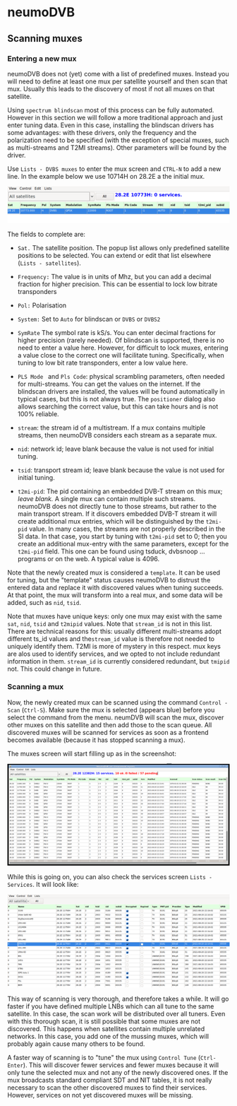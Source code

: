 # neumoDVB #

## Scanning muxes ##

### Entering a new mux ###

neumoDVB does not (yet) come with a list of predefined muxes. Instead you will need
to define at least one mux per satellite yourself and then scan that mux. Usually
this leads to the discovery of most if not all muxes on that satellite.

Using `spectrum blindscan` most of this process can be fully automated. However in this section
we will follow a more traditional approach and just enter tuning data. Even in this case, installing
the blindscan drivers has some advantages: with these drivers, only the frequency and the polarization
need to be specified (with the exception of special muxes, such as multi-streams and T2MI streams).
Other parameters will be found by the driver.

Use `Lists - DVBS muxes` to enter the mux screen and `CTRL-N` to add a new line.
In the example below we use 10714H on 28.2E a the initial mux.

![screenshot](images/initial_mux.png)

The fields to complete are:

* `Sat.` The satellite position. The popup list allows only predefined satellite positions to be selected.
You can extend or edit that list elsewhere (`Lists - satellites`).

* `Frequency:` The value is in units of Mhz, but you can add a decimal fraction for higher precision. This
can be essential to lock low bitrate transponders

* `Pol:` Polarisation

* `System:` Set to `Auto` for blindscan or `DVBS` or `DVBS2`

* `SymRate` The symbol rate is kS/s. You can enter decimal fractions for higher precision (rarely needed).
  Of blindscan is supported, there is no need to enter a value here. However, for difficult to lock muxes,
  entering a value close to the correct one will facilitate tuning. Specifically, when tuning to low bit
  rate transponders, enter a low value here.

* `PLS Mode ` and `Pls Code`: physical scrambling parameters, often needed for multi-streams. You can get
the values on the internet. If the blindscan drivers are installed, the values will be found automatically
in typical cases, but this is not always true.  The `positioner` dialog also allows searching the correct value,
but this can take hours and is not 100% reliable.

* `stream`: the stream id of a multistream. If a mux contains multiple streams, then neumoDVB considers each
  stream as a separate mux.

* `nid`: network id; leave blank because the value is not used for initial tuning.
* `tsid`: transport stream id; leave blank because the value is not used for initial tuning.
* `t2mi-pid`: The pid containing an embedded DVB-T stream on this mux; *leave blank.* A single mux can
  contain multiple such streams. neumoDVB does not directly tune to those streams, but rather to the main
  transport stream. If it discovers embedded DVB-T stream it will create additional mux entries, which will be
  distinguished by the `t2mi-pid` value. In many cases, the streams are not properly described in the SI data.
  In that case, you start by tuning with `t2mi-pid` set to 0; then you create an additional mux-entry with
  the same parameters, except for the `t2mi-pid` field. This one can be found using tsduck, dvbsnoop ... programs
  or on the web. A typical value is 4096.

Note that the newly created mux is considered a `template`. It can be used for tuning, but the "template"
status causes neumoDVB to distrust the entered data and replace it with discovered values
when tuning succeeds. At that point, the mux will transform into a real mux, and some data will be added,
such as `nid`, `tsid`.


Note that muxes have unique keys: only one mux may exist with the same `sat`, `nid`, `tsid` and `t2mipid`
values. Note that `stream_id` is not in this list. There are technical reasons for this: usually different
multi-streams adopt different ts_id values and the`stream_id` value is therefore not needed to uniquely
identify them. T2MI is more of mystery in this respect. mux keys are alos used to identify services, and
we opted to not include redundant information in them. `stream_id` is currently considered redundant, but
`tmipid` not. This could change in future.



### Scanning a mux ###

Now, the newly created mux can be scanned using the command `Control - Scan` (`Ctrl-S`). Make sure the mux
is selected (appears blue) before you select the command from the menu. neumDVB will scan the mux, discover other
muxes on this satellite and then add those to the scan queue. All discovered muxes will be scanned for
services as soon as a frontend becomes available (because it has stopped scanning a mux).

The muxes screen will start filling up as in the screenshot:

![screenshot](images/scan_one_mux.png)

While this is going on, you can also check the services screen `Lists - Services`.
It will look like:

![screenshot](images/services.png)

This way of scanning is very thorough, and therefore takes a while. It will go faster if you have defined
multiple LNBs which can all tune to the same satellite. In this case, the scan work will be distributed
over all tuners. Even with this thorough scan, it is still possible that some muxes are not discovered.
This happens when satellites contain multiple unrelated networks. In this case, you add one of the mussing
muxes, which will probably again cause many others to be found.

A faster way of scanning is to "tune" the mux using `Control Tune` (`Ctrl-Enter`). This will discover
fewer services and fewer muxes because it will only tune the selected mux and not any of the newly
discovered ones. If the mux broadcasts standard compliant SDT and NIT tables, it is not really necessary
to scan the other discovered muxes to find their services. However, services on not yet discovered muxes
will be missing.
